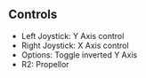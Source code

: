 ## Controls
- Left Joystick: Y Axis control
- Right Joystick: X Axis control
- Options: Toggle inverted Y Axis
- R2: Propellor

